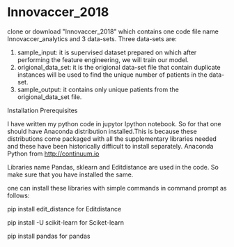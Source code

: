 # Innovaccer_2018
clone or download "Innovaccer_2018" which contains one code file name Innovaccer_analytics and 3 data-sets.
Three data-sets are:
1. sample_input: it is supervised dataset prepared on which after performing the feature engineering, we will train our model.
2. origional_data_set: it is the origional data-set file that contain duplicate instances will be used to find the unique number of patients in the data-set.
3. sample_output: it contains only unique patients from the origional_data_set file.

Installation Prerequisites

I have written my python code in jupytor Ipython notebook. So for that one should have Anaconda distribution installed.This is because these distributions come packaged with all the supplementary libraries needed and these have been historically difficult to install separately.
Anaconda Python from http://continuum.io


Libraries name Pandas, sklearn and Editdistance are used in the code. So make sure that you have installed the same.


one can install these libraries with simple commands in command prompt as follows:

pip install edit_distance for Editdistance

pip install -U scikit-learn for Sciket-learn

pip install pandas for pandas


